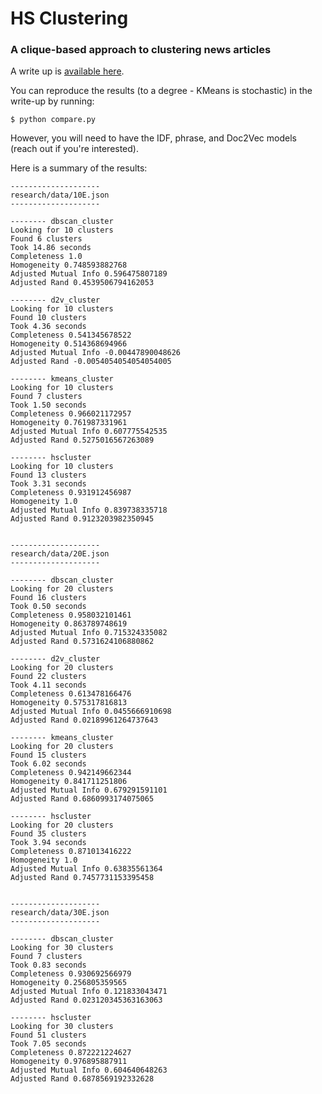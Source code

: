 # HS Clustering
### A clique-based approach to clustering news articles

A write up is [available here](http://spaceandtim.es/etc/clustering_news_articles).

You can reproduce the results (to a degree - KMeans is stochastic) in the write-up by running:

    $ python compare.py

However, you will need to have the IDF, phrase, and Doc2Vec models (reach out if you're interested).

Here is a summary of the results:

    --------------------
    research/data/10E.json
    --------------------

    -------- dbscan_cluster
    Looking for 10 clusters
    Found 6 clusters
    Took 14.86 seconds
    Completeness 1.0
    Homogeneity 0.748593882768
    Adjusted Mutual Info 0.596475807189
    Adjusted Rand 0.4539506794162053

    -------- d2v_cluster
    Looking for 10 clusters
    Found 10 clusters
    Took 4.36 seconds
    Completeness 0.541345678522
    Homogeneity 0.514368694966
    Adjusted Mutual Info -0.00447890048626
    Adjusted Rand -0.0054054054054054005

    -------- kmeans_cluster
    Looking for 10 clusters
    Found 7 clusters
    Took 1.50 seconds
    Completeness 0.966021172957
    Homogeneity 0.761987331961
    Adjusted Mutual Info 0.607775542535
    Adjusted Rand 0.5275016567263089

    -------- hscluster
    Looking for 10 clusters
    Found 13 clusters
    Took 3.31 seconds
    Completeness 0.931912456987
    Homogeneity 1.0
    Adjusted Mutual Info 0.839738335718
    Adjusted Rand 0.9123203982350945


    --------------------
    research/data/20E.json
    --------------------

    -------- dbscan_cluster
    Looking for 20 clusters
    Found 16 clusters
    Took 0.50 seconds
    Completeness 0.958032101461
    Homogeneity 0.863789748619
    Adjusted Mutual Info 0.715324335082
    Adjusted Rand 0.5731624106880862

    -------- d2v_cluster
    Looking for 20 clusters
    Found 22 clusters
    Took 4.11 seconds
    Completeness 0.613478166476
    Homogeneity 0.575317816813
    Adjusted Mutual Info 0.0455666910698
    Adjusted Rand 0.02189961264737643

    -------- kmeans_cluster
    Looking for 20 clusters
    Found 15 clusters
    Took 6.02 seconds
    Completeness 0.942149662344
    Homogeneity 0.841711251806
    Adjusted Mutual Info 0.679291591101
    Adjusted Rand 0.6860993174075065

    -------- hscluster
    Looking for 20 clusters
    Found 35 clusters
    Took 3.94 seconds
    Completeness 0.871013416222
    Homogeneity 1.0
    Adjusted Mutual Info 0.63835561364
    Adjusted Rand 0.7457731153395458


    --------------------
    research/data/30E.json
    --------------------

    -------- dbscan_cluster
    Looking for 30 clusters
    Found 7 clusters
    Took 0.83 seconds
    Completeness 0.930692566979
    Homogeneity 0.256805359565
    Adjusted Mutual Info 0.121833043471
    Adjusted Rand 0.023120345363163063

    -------- hscluster
    Looking for 30 clusters
    Found 51 clusters
    Took 7.05 seconds
    Completeness 0.872221224627
    Homogeneity 0.976895887911
    Adjusted Mutual Info 0.604640648263
    Adjusted Rand 0.6878569192332628
